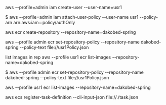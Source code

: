 
aws --profile=admin iam create-user --user-name=usr1

$ aws --profile=admin iam attach-user-policy --user-name usr1 --policy-arn arn:aws:iam::<account number>:policy/authOnly


aws ecr create-repository --repository-name=dakobed-spring

aws --profile admin ecr set-repository-policy --repository-name dakobed-spring --policy-text file://usr1Policy.json

list images in rep
aws --profile usr1 ecr list-images --repository-name=dakobed-spring

$ aws --profile admin ecr set-repository-policy --repository-name dakobed-spring --policy-text file://usr1Policy.json

aws --profile usr1 ecr list-images --repository-name=dakobed-spring

aws ecs register-task-definition --cli-input-json file://./task.json